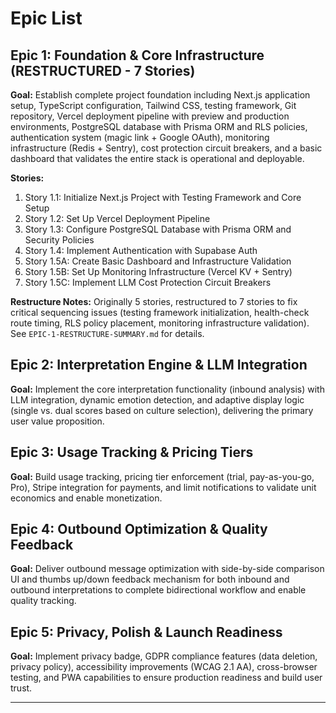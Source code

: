 # Epic List

## Epic 1: Foundation & Core Infrastructure (RESTRUCTURED - 7 Stories)
**Goal:** Establish complete project foundation including Next.js application setup, TypeScript configuration, Tailwind CSS, testing framework, Git repository, Vercel deployment pipeline with preview and production environments, PostgreSQL database with Prisma ORM and RLS policies, authentication system (magic link + Google OAuth), monitoring infrastructure (Redis + Sentry), cost protection circuit breakers, and a basic dashboard that validates the entire stack is operational and deployable.

**Stories:**
1. Story 1.1: Initialize Next.js Project with Testing Framework and Core Setup
2. Story 1.2: Set Up Vercel Deployment Pipeline
3. Story 1.3: Configure PostgreSQL Database with Prisma ORM and Security Policies
4. Story 1.4: Implement Authentication with Supabase Auth
5. Story 1.5A: Create Basic Dashboard and Infrastructure Validation
6. Story 1.5B: Set Up Monitoring Infrastructure (Vercel KV + Sentry)
7. Story 1.5C: Implement LLM Cost Protection Circuit Breakers

**Restructure Notes:** Originally 5 stories, restructured to 7 stories to fix critical sequencing issues (testing framework initialization, health-check route timing, RLS policy placement, monitoring infrastructure validation). See `EPIC-1-RESTRUCTURE-SUMMARY.md` for details.

## Epic 2: Interpretation Engine & LLM Integration
**Goal:** Implement the core interpretation functionality (inbound analysis) with LLM integration, dynamic emotion detection, and adaptive display logic (single vs. dual scores based on culture selection), delivering the primary user value proposition.

## Epic 3: Usage Tracking & Pricing Tiers
**Goal:** Build usage tracking, pricing tier enforcement (trial, pay-as-you-go, Pro), Stripe integration for payments, and limit notifications to validate unit economics and enable monetization.

## Epic 4: Outbound Optimization & Quality Feedback
**Goal:** Deliver outbound message optimization with side-by-side comparison UI and thumbs up/down feedback mechanism for both inbound and outbound interpretations to complete bidirectional workflow and enable quality tracking.

## Epic 5: Privacy, Polish & Launch Readiness
**Goal:** Implement privacy badge, GDPR compliance features (data deletion, privacy policy), accessibility improvements (WCAG 2.1 AA), cross-browser testing, and PWA capabilities to ensure production readiness and build user trust.

---

